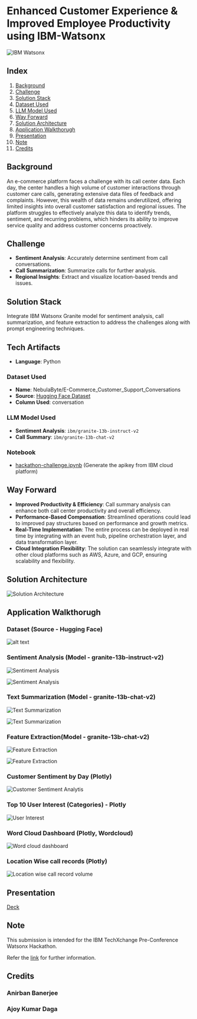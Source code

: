 # Enhanced Customer Experience & Improved Employee Productivity using IBM-Watsonx

![IBM Watsonx](images/image-21.png)

## Index
1. [Background](#background)
2. [Challenge](#challenge)
3. [Solution Stack](#solution-stack)
4. [Dataset Used](#dataset-used)
5. [LLM Model Used](#llm-model-used)
6. [Way Forward](#way-forward)
7. [Solution Architecture](#solution-architecture)
8. [Application Walkthorugh](#application-walkthorugh)
9. [Presentation](#Presentation)
10. [Note](#Note)
11. [Credits](##credits)

## Background
An e-commerce platform faces a challenge with its call center data. Each day, the center handles a high volume of customer interactions through customer care calls, generating extensive data files of feedback and complaints. However, this wealth of data remains underutilized, offering limited insights into overall customer satisfaction and regional issues. The platform struggles to effectively analyze this data to identify trends, sentiment, and recurring problems, which hinders its ability to improve service quality and address customer concerns proactively.

## Challenge
- **Sentiment Analysis**: Accurately determine sentiment from call conversations.
- **Call Summarization**: Summarize calls for further analysis.
- **Regional Insights**: Extract and visualize location-based trends and issues.

## Solution Stack
Integrate IBM Watsonx Granite model for sentiment analysis, call summarization, and feature extraction to address the challenges along with prompt engineering techniques.


## Tech Artifacts
- **Language**: Python

### Dataset Used
- **Name**: NebulaByte/E-Commerce_Customer_Support_Conversations
- **Source**: [Hugging Face Dataset](https://huggingface.co/datasets/NebulaByte/E-Commerce_Customer_Support_Conversations)
- **Column Used**: conversation

### LLM Model Used
- **Sentiment Analysis**: `ibm/granite-13b-instruct-v2`
- **Call Summary**: `ibm/granite-13b-chat-v2`

### Notebook 
- [hackathon-challenge.ipynb](https://github.com/meanirban100/IBM-Watsonx-Hackathon/blob/main/hackathon-challenge.ipynb) (Generate the apikey from IBM cloud platform)

## Way Forward
- **Improved Productivity & Efficiency**: Call summary analysis can enhance both call center productivity and overall efficiency.
- **Performance-Based Compensation**: Streamlined operations could lead to improved pay structures based on performance and growth metrics.
- **Real-Time Implementation**: The entire process can be deployed in real time by integrating with an event hub, pipeline orchestration layer, and data transformation layer.
- **Cloud Integration Flexibility**: The solution can seamlessly integrate with other cloud platforms such as AWS, Azure, and GCP, ensuring scalability and flexibility.

## Solution Architecture

![Solution Architecture](images/image-20.png)

## Application Walkthorugh

### Dataset (Source - Hugging Face)

![alt text](images/image-2.png)

### Sentiment Analysis (Model - granite-13b-instruct-v2)

![Sentiment Analysis](images/image-3.png)

![Sentiment Analysis](images/image-4.png)


### Text Summarization (Model - granite-13b-chat-v2)

![Text Summarization](images/image-5.png)

![Text Summarization](images/image-7.png)

### Feature Extraction(Model - granite-13b-chat-v2)
![Feature Extraction](images/image-8.png)

![Feature Extraction](images/image-9.png)

### Customer Sentiment by Day (Plotly)

![Customer Sentiment Analytis](images/image-10.png)

### Top 10 User Interest (Categories) - Plotly

![User Interest](images/image-11.png)

### Word Cloud Dashboard (Plotly, Wordcloud)

![Word cloud dashboard](images/image-12.png)

### Location Wise call records (Plotly)

![Location wise call record volume](images/image-13.png)

## Presentation
[Deck](https://github.com/meanirban100/IBM-Watsonx-Hackathon/blob/main/IBM-Watsonx-Presentation.pptx)

## Note

This submission is intended for the IBM TechXchange Pre-Conference Watsonx Hackathon. 

Refer the [link](https://compete.pretxchack.watsonx-challenge.ibm.com/competitions/pre-txc) for further information. 


## Credits
### Anirban Banerjee
### Ajoy Kumar Daga